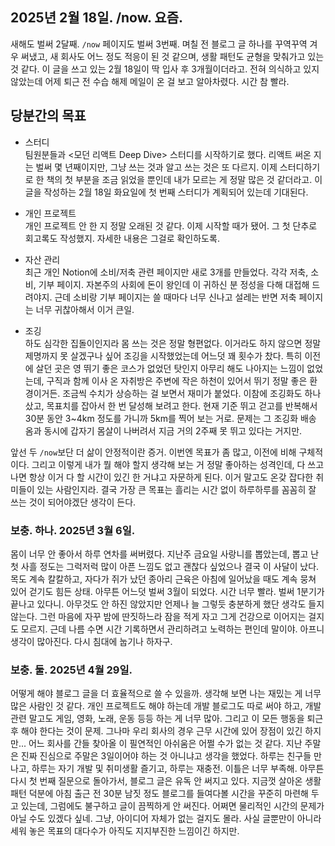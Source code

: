 ## 2025년 2월 18일. /now. 요즘.

새해도 벌써 2달째. `/now` 페이지도 벌써 3번째. 며칠 전 블로그 글 하나를 꾸역꾸역 겨우 써냈고, 새 회사도 어느 정도 적응이 된 것 같으며, 생활 패턴도 균형을 맞춰가고 있는 것 같다. 이 글을 쓰고 있는 2월 18일이 딱 입사 후 3개월이더라고. 전혀 의식하고 있지 않았는데 어제 퇴근 전 수습 해제 메일이 온 걸 보고 알아차렸다. 시간 참 빨라.

## 당분간의 목표

- 스터디  
  팀원분들과 <모던 리액트 Deep Dive> 스터디를 시작하기로 했다. 리액트 써온 지는 벌써 몇 년째이지만, 그냥 쓰는 것과 알고 쓰는 것은 또 다르지. 이제 스터디하기로 한 책의 첫 부분을 조금 읽었을 뿐인데 내가 모르는 게 정말 많은 것 같더라고. 이 글을 작성하는 2월 18일 화요일에 첫 번째 스터디가 계획되어 있는데 기대된다.

- 개인 프로젝트  
  개인 프로젝트 안 한 지 정말 오래된 것 같다. 이제 시작할 때가 됐어. 그 첫 단추로 회고록도 작성했지. 자세한 내용은 그걸로 확인하도록.

- 자산 관리  
  최근 개인 Notion에 소비/저축 관련 페이지만 새로 3개를 만들었다. 각각 저축, 소비, 기부 페이지. 자본주의 사회에 돈이 왕인데 이 귀하신 분 정성을 다해 대접해 드려야지. 근데 소비랑 기부 페이지는 쓸 때마다 너무 신나고 설레는 반면 저축 페이지는 너무 귀찮아해서 이거 큰일.

- 조깅  
  하도 심각한 집돌이인지라 몸 쓰는 것은 정말 형편없다. 이거라도 하지 않으면 정말 제명까지 못 살겠구나 싶어 조깅을 시작했었는데 어느덧 꽤 횟수가 찼다. 특히 이전에 살던 곳은 영 뛰기 좋은 코스가 없었던 탓인지 아무리 해도 나아지는 느낌이 없었는데, 구직과 함께 이사 온 자취방은 주변에 작은 하천이 있어서 뛰기 정말 좋은 환경이거든. 조금씩 수치가 상승하는 걸 보면서 재미가 붙었다. 이참에 조깅화도 하나 샀고, 목표치를 잡아서 한 번 달성해 보려고 한다. 현재 기준 뛰고 걷고를 반복해서 30분 동안 3~4km 정도를 가니까 5km를 찍어 보는 거로. 문제는 그 조깅화 배송 옴과 동시에 갑자기 몸살이 나버려서 지금 거의 2주째 못 뛰고 있다는 거지만.

앞선 두 `/now`보단 더 삶이 안정적이란 증거. 이번엔 목표가 좀 많고, 이전에 비해 구체적이다. 그리고 이렇게 내가 뭘 해야 할지 생각해 보는 거 정말 좋아하는 성격인데, 다 쓰고 나면 항상 이거 다 할 시간이 있긴 한 거냐고 자문하게 된다. 이거 말고도 온갖 잡다한 취미들이 있는 사람인지라. 결국 가장 큰 목표는 흘리는 시간 없이 하루하루를 꼼꼼히 잘 쓰는 것이 되어야겠단 생각이 든다.

### 보충. 하나. 2025년 3월 6일.

몸이 너무 안 좋아서 하루 연차를 써버렸다. 지난주 금요일 사랑니를 뽑았는데, 뽑고 난 첫 사흘 정도는 그럭저럭 많이 아픈 느낌도 없고 괜찮다 싶었으나 결국 이 사달이 났다. 목도 계속 칼칼하고, 자다가 쥐가 났던 종아리 근육은 아침에 일어났을 때도 계속 뭉쳐 있어 걷기도 힘든 상태. 아무튼 어느덧 벌써 3월이 되었다. 시간 너무 빨라. 벌써 1분기가 끝나고 있다니. 아무것도 안 하진 않았지만 언제나 늘 그렇듯 충분하게 했단 생각도 들지 않는다. 그런 마음에 자꾸 밤에 딴짓하느라 잠을 적게 자고 그게 건강으로 이어지는 걸지도 모르지. 근데 나름 수면 시간 기록하면서 관리하려고 노력하는 편인데 말이야. 아프니 생각이 많아진다. 다시 침대에 눕기나 하자구.

### 보충. 둘. 2025년 4월 29일.

어떻게 해야 블로그 글을 더 효율적으로 쓸 수 있을까. 생각해 보면 나는 재밌는 게 너무 많은 사람인 것 같다. 개인 프로젝트도 해야 하는데 개발 블로그도 따로 써야 하고, 개발 관련 말고도 게임, 영화, 노래, 운동 등등 하는 게 너무 많아. 그리고 이 모든 행동을 퇴근 후 해야 한다는 것이 문제. 그나마 우리 회사의 경우 근무 시간에 있어 장점이 있긴 하지만... 어느 회사를 간들 찾아올 이 필연적인 아쉬움은 어쩔 수가 없는 것 같다. 지난 주말은 진짜 진심으로 주말은 3일이어야 하는 것 아니냐고 생각을 했었다. 하루는 친구들 만나고, 하루는 자기 개발 및 취미생활 즐기고, 하루는 재충전. 이틀은 너무 부족해. 아무튼 다시 첫 번째 질문으로 돌아가서, 블로그 글은 유독 안 써지고 있다. 지금껏 살아온 생활 패턴 덕분에 아침 출근 전 30분 남짓 정도 블로그를 들여다볼 시간을 꾸준히 마련해 두고 있는데, 그럼에도 불구하고 글이 끔찍하게 안 써진다. 어쩌면 물리적인 시간의 문제가 아닐 수도 있겠다 싶네. 그냥, 아이디어 자체가 없는 걸지도 몰라. 사실 글뿐만이 아니라 세워 놓은 목표의 대다수가 아직도 지지부진한 느낌이긴 하지만.